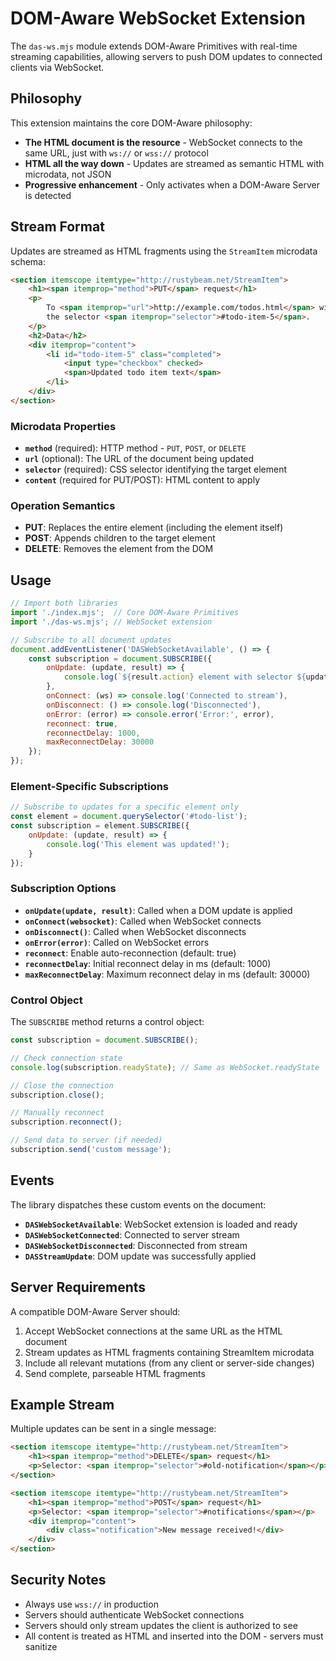 # DOM-Aware WebSocket Extension

The `das-ws.mjs` module extends DOM-Aware Primitives with real-time streaming capabilities, allowing servers to push DOM updates to connected clients via WebSocket.

## Philosophy

This extension maintains the core DOM-Aware philosophy:
- **The HTML document is the resource** - WebSocket connects to the same URL, just with `ws://` or `wss://` protocol
- **HTML all the way down** - Updates are streamed as semantic HTML with microdata, not JSON
- **Progressive enhancement** - Only activates when a DOM-Aware Server is detected

## Stream Format

Updates are streamed as HTML fragments using the `StreamItem` microdata schema:

```html
<section itemscope itemtype="http://rustybeam.net/StreamItem">
    <h1><span itemprop="method">PUT</span> request</h1>
    <p>
        To <span itemprop="url">http://example.com/todos.html</span> with
        the selector <span itemprop="selector">#todo-item-5</span>.
    </p>
    <h2>Data</h2>
    <div itemprop="content">
        <li id="todo-item-5" class="completed">
            <input type="checkbox" checked>
            <span>Updated todo item text</span>
        </li>
    </div>
</section>
```

### Microdata Properties

- **`method`** (required): HTTP method - `PUT`, `POST`, or `DELETE`
- **`url`** (optional): The URL of the document being updated
- **`selector`** (required): CSS selector identifying the target element
- **`content`** (required for PUT/POST): HTML content to apply

### Operation Semantics

- **PUT**: Replaces the entire element (including the element itself)
- **POST**: Appends children to the target element
- **DELETE**: Removes the element from the DOM

## Usage

```javascript
// Import both libraries
import './index.mjs';  // Core DOM-Aware Primitives
import './das-ws.mjs'; // WebSocket extension

// Subscribe to all document updates
document.addEventListener('DASWebSocketAvailable', () => {
    const subscription = document.SUBSCRIBE({
        onUpdate: (update, result) => {
            console.log(`${result.action} element with selector ${update.selector}`);
        },
        onConnect: (ws) => console.log('Connected to stream'),
        onDisconnect: () => console.log('Disconnected'),
        onError: (error) => console.error('Error:', error),
        reconnect: true,
        reconnectDelay: 1000,
        maxReconnectDelay: 30000
    });
});
```

### Element-Specific Subscriptions

```javascript
// Subscribe to updates for a specific element only
const element = document.querySelector('#todo-list');
const subscription = element.SUBSCRIBE({
    onUpdate: (update, result) => {
        console.log('This element was updated!');
    }
});
```

### Subscription Options

- **`onUpdate(update, result)`**: Called when a DOM update is applied
- **`onConnect(websocket)`**: Called when WebSocket connects
- **`onDisconnect()`**: Called when WebSocket disconnects
- **`onError(error)`**: Called on WebSocket errors
- **`reconnect`**: Enable auto-reconnection (default: true)
- **`reconnectDelay`**: Initial reconnect delay in ms (default: 1000)
- **`maxReconnectDelay`**: Maximum reconnect delay in ms (default: 30000)

### Control Object

The `SUBSCRIBE` method returns a control object:

```javascript
const subscription = document.SUBSCRIBE();

// Check connection state
console.log(subscription.readyState); // Same as WebSocket.readyState

// Close the connection
subscription.close();

// Manually reconnect
subscription.reconnect();

// Send data to server (if needed)
subscription.send('custom message');
```

## Events

The library dispatches these custom events on the document:

- **`DASWebSocketAvailable`**: WebSocket extension is loaded and ready
- **`DASWebSocketConnected`**: Connected to server stream
- **`DASWebSocketDisconnected`**: Disconnected from stream  
- **`DASStreamUpdate`**: DOM update was successfully applied

## Server Requirements

A compatible DOM-Aware Server should:

1. Accept WebSocket connections at the same URL as the HTML document
2. Stream updates as HTML fragments containing StreamItem microdata
3. Include all relevant mutations (from any client or server-side changes)
4. Send complete, parseable HTML fragments

## Example Stream

Multiple updates can be sent in a single message:

```html
<section itemscope itemtype="http://rustybeam.net/StreamItem">
    <h1><span itemprop="method">DELETE</span> request</h1>
    <p>Selector: <span itemprop="selector">#old-notification</span></p>
</section>

<section itemscope itemtype="http://rustybeam.net/StreamItem">
    <h1><span itemprop="method">POST</span> request</h1>
    <p>Selector: <span itemprop="selector">#notifications</span></p>
    <div itemprop="content">
        <div class="notification">New message received!</div>
    </div>
</section>
```

## Security Notes

- Always use `wss://` in production
- Servers should authenticate WebSocket connections
- Servers should only stream updates the client is authorized to see
- All content is treated as HTML and inserted into the DOM - servers must sanitize